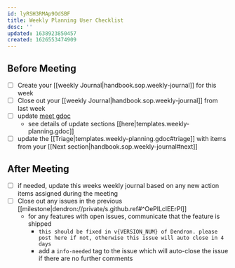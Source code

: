 ```yaml
---
id: lyRSH3RMAp9OdSBF
title: Weekly Planning User Checklist
desc: ''
updated: 1638923850457
created: 1626553474909
---
```


## Before Meeting
- [ ] Create your [[weekly Journal|handbook.sop.weekly-journal]] for this week
- [ ] Close out your [[weekly Journal|handbook.sop.weekly-journal]] from last week
- [ ] update [meet gdoc](https://docs.google.com/document/d/1GEZfMMHLmz5AIvGoZrjM24TL7r_XjlmuerjEa2L9Pmo/edit#) 
  - see details of update sections [[here|templates.weekly-planning.gdoc]]
- [ ] update the [[Triage|templates.weekly-planning.gdoc#triage]] with items from your [[Next section|handbook.sop.weekly-journal#next]]

## After Meeting
- [ ] if needed, update this weeks weekly journal based on any new action items assigned during the meeting
- [ ] Close out any issues in the previous [[milestone|dendron://private/s.github.ref#^OePlLclEErPl]]
  - for any features with open issues, communicate that the feature is shipped
    - `this should be fixed in v{VERSION_NUM} of Dendron. please post here if not, otherwise this issue will auto close in 4 days`
    - add a `info-needed` tag to the issue which will auto-close the issue if there are no further comments

